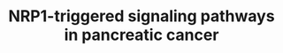 ---
annotations:
- id: DOID:4074
  parent: disease of cellular proliferation
  type: Disease Ontology
  value: pancreatic adenocarcinoma
- id: PW:0000003
  parent: signaling pathway
  type: Pathway Ontology
  value: signaling pathway
authors:
- Nadiapan1
- Mkutmon
- Eweitz
description: This pathway model provides a holistic overview of the various signalling
  pathways which promote pancreatic cancer with the direct involvment of neuropilin
  1, commonly known as NRP1. The multifaceted role of NRP1 in pancreatic ductal adenocarcinoma
  (PDAC) constitutes it as a promising therapeutic target for the fatal disease. The
  curation of the model was conducted by using the review done by Matkar et al. as
  a starting point and combining information gathered by several other studies investigating
  this particular phenomenon.
last-edited: 2021-12-12
organisms:
- Homo sapiens
redirect_from:
- /index.php/Pathway:WP5144
- /instance/WP5144
revision: null
schema-jsonld:
- '@context': https://schema.org/
  '@id': https://wikipathways.github.io/pathways/WP5144.html
  '@type': Dataset
  creator:
    '@type': Organization
    name: WikiPathways
  description: This pathway model provides a holistic overview of the various signalling
    pathways which promote pancreatic cancer with the direct involvment of neuropilin
    1, commonly known as NRP1. The multifaceted role of NRP1 in pancreatic ductal
    adenocarcinoma (PDAC) constitutes it as a promising therapeutic target for the
    fatal disease. The curation of the model was conducted by using the review done
    by Matkar et al. as a starting point and combining information gathered by several
    other studies investigating this particular phenomenon.
  keywords:
  - ''
  - AKT1
  - AKT2
  - AKT3
  - CD31
  - CDH1
  - CDH2
  - CDH5
  - CDK2
  - COL1A1
  - COL1A2
  - CTGF
  - EGF
  - EGFR
  - ERK1
  - ERK2
  - FAK
  - GSK3
  - HGF
  - MEK1
  - MEK2
  - MET
  - MMP2
  - MMP9
  - MiR-141
  - NFKB1
  - NFKB2
  - NRP1
  - PI3K
  - PLXNA1
  - PLXNA2
  - PLXNA4
  - RAC1
  - REL
  - RELA
  - RELB
  - SEMA3A
  - SMAD2
  - SMAD3
  - SMAD4
  - SNAI1
  - SNAI2
  - SRC
  - TGFB1
  - TGFB2
  - TGFB3
  - TGFBR1
  - TGFBR2
  - TGFBR3
  - VEGFA
  - VEGFR1
  - VEGFR2
  - ZIP4
  - Zinc
  - cyclin E1
  - cyclin E2
  - p130Cas
  - p27
  license: CC0
  name: NRP1-triggered signaling pathways in pancreatic cancer
seo: CreativeWork
title: NRP1-triggered signaling pathways in pancreatic cancer
wpid: WP5144
---